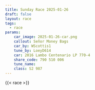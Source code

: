 ```yaml
---
title: Sunday Race 2025-01-26
draft: false
layout: race
tags:
  - race
params:
    car_image: 2025-01-26-car.png
    callout: Señor Money Bags
    car_by: WScottis1
    tune_by: LoeyD614
    car: 2016 Lambo Centenario LP 770-4
    share_code: 790 510 006
    tune_name:
    class: S2 987
---
```


{{< race >}}
